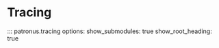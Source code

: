 # Tracing

::: patronus.tracing
    options:
        show_submodules: true
        show_root_heading: true
